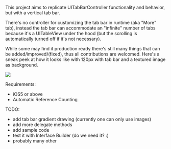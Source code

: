 This project aims to replicate UITabBarController functionality and behavior, but with a vertical tab bar.

There's no controller for customizing the tab bar in runtime (aka "More" tab), instead the tab bar can accommodate an "infinite" number of tabs because it's a UITableView under the hood (but the scrolling is automatically turned off if it's not necessary).

While some may find it production ready there's still many things that can be added/improved/(fixed), thus all contributions are welcomed. Here's a sneak peek at how it looks like with 120px with tab bar and a textured image as background.

![](https://github.com/futuresimple/FSVerticalTabBarController/raw/master/images/sample_screenshot.png)

Requirements:
* iOS5 or above
* Automatic Reference Counting

TODO:
* add tab bar gradient drawing (currently one can only use images)
* add more delegate methods
* add sample code
* test it with Interface Builder (do we need it? :)
* probably many other
